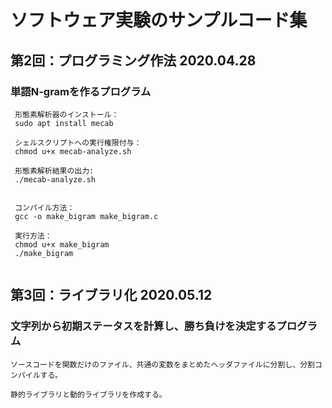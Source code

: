 # ソフトウェア実験のサンプルコード集

## 第2回：プログラミング作法 2020.04.28
 
 
### 単語N-gramを作るプログラム 
 
```
 形態素解析器のインストール： 
 sudo apt install mecab 
 
 シェルスクリプトへの実行権限付与： 
 chmod u+x mecab-analyze.sh
 
 形態素解析結果の出力:  
 ./mecab-analyze.sh 
 
 
 コンパイル方法： 
 gcc -o make_bigram make_bigram.c 

 実行方法： 
 chmod u+x make_bigram
 ./make_bigram


```
## 第3回：ライブラリ化 2020.05.12


### 文字列から初期ステータスを計算し、勝ち負けを決定するプログラム

```
ソースコードを関数だけのファイル、共通の変数をまとめたヘッダファイルに分割し、分割コンパイルする。

静的ライブラリと動的ライブラリを作成する。

```

